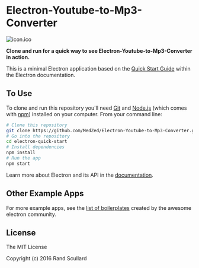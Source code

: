 # Electron-Youtube-to-Mp3-Converter

![icon.ico](img/icon.ico)

**Clone and run for a quick way to see Electron-Youtube-to-Mp3-Converter in action.**

This is a minimal Electron application based on the [Quick Start Guide](http://electron.atom.io/docs/latest/tutorial/quick-start) within the Electron documentation.

## To Use

To clone and run this repository you'll need [Git](https://git-scm.com) and [Node.js](https://nodejs.org/en/download/) (which comes with [npm](http://npmjs.com)) installed on your computer. From your command line:

```bash
# Clone this repository
git clone https://github.com/MedZed/Electron-Youtube-to-Mp3-Converter.git
# Go into the repository
cd electron-quick-start
# Install dependencies
npm install
# Run the app
npm start
```

Learn more about Electron and its API in the [documentation](http://electron.atom.io/docs/latest).

## Other Example Apps

For more example apps, see the
[list of boilerplates](http://electron.atom.io/community/#boilerplates)
created by the awesome electron community.

License
-------

The MIT License

Copyright (c) 2016 Rand Scullard
